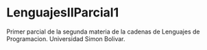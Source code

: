 # LenguajesIIParcial1

Primer parcial de la segunda materia de la cadenas de Lenguajes de Programacion. Universidad Simon Bolivar.
